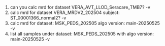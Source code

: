 1. can you calc mrd for dataset VERA_AVT_LLOD_Seracare_TMB7? -v
2. calc mrd for dataset VERA_MRDV2_202504	subject: ST_00001366_normal2? -v
3. calc mrd for dataset: MSK_PEDS_202505 algo version: main-20250525 -v
4. list all samples under dataset: MSK_PEDS_202505 with algo version: main-20250525 -v
